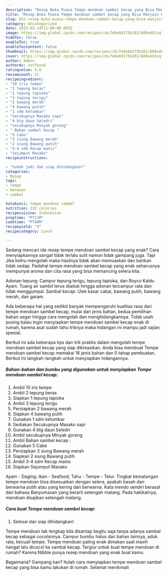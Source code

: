 ```yaml
---
description: "Resep Buka Puasa Tempe mendoan sambel kecap yang Bisa Manjain Lidah"
title: "Resep Buka Puasa Tempe mendoan sambel kecap yang Bisa Manjain Lidah"
slug: 652-resep-buka-puasa-tempe-mendoan-sambel-kecap-yang-bisa-manjain-lidah
category: Uncategorized
date: 2023-02-14T21:09:00.093Z
image: https://img-global.cpcdn.com/recipes/cbc7e0a8d175b281/680x482cq70/tempe-mendoan-sambel-kecap-foto-resep-utama.jpg
hideToc: false
enableToc: true
enableTocContent: false
thumbnail: https://img-global.cpcdn.com/recipes/cbc7e0a8d175b281/680x482cq70/tempe-mendoan-sambel-kecap-foto-resep-utama.jpg
cover: https://img-global.cpcdn.com/recipes/cbc7e0a8d175b281/680x482cq70/tempe-mendoan-sambel-kecap-foto-resep-utama.jpg
author: Admin
authorAv: notfound
ratingvalue: 4.8
reviewcount: 21
recipeingredient:
- "10 iris tempe"
- "2 tepung beras"
- "1 tepung tapioka"
- "3 tepung terigu"
- "2 bawang merah"
- "4 bawang putih"
- "1 sdm ketumbar"
- "Secukupnya Masako sapi"
- "4 btg daun Seledri"
- "secukupnya Minyak goreng"
- " Bahan sambel kecap "
- "5 Cabe"
- "3 siung Bawang merah"
- "2 siung Bawang putih"
- "3-4 sdm Kecap manis"
- "Sejumput Masako"
recipeinstructions:

- "Sudah jadi dan siap dihidangkan!"
categories:
- Resep
tags:
- tempe
- mendoan
- sambel

katakunci: tempe mendoan sambel 
nutrition: 232 calories
recipecuisine: Indonesian
preptime: "PT11M"
cooktime: "PT48M"
recipeyield: "3"
recipecategory: Lunch

---
```



Sedang mencari ide resep tempe mendoan sambel kecap yang enak? Cara menyiapkannya sangat tidak terlalu sulit namun tidak gampang juga. Tapi Jika keliru mengolah maka hasilnya tidak akan memuaskan dan bahkan tidak sedap. Padahal tempe mendoan sambel kecap yang enak seharusnya mempunyai aroma dan cita rasa yang bisa memancing selera kita.


Adonan tepung: Campur tepung terigu, tepung tapioka, dan Royco Kaldu Ayam. Tuang air sambil terus diaduk hingga adonan tercampur rata dan tidak menggumpal. Sambal kecap: Ulek kasar cabai, bawang putih, bawang merah, dan garam.

Ada beberapa hal yang sedikit banyak mempengaruhi kualitas rasa dari tempe mendoan sambel kecap, mulai dari jenis bahan, kedua pemilihan bahan segar hingga cara mengolah dan menghidangkannya. Tidak usah pusing kalau ingin menyiapkan tempe mendoan sambel kecap enak di rumah, karena asal sudah tahu triknya maka hidangan ini mampu jadi sajian spesial.


Berikut ini ada beberapa tips dan trik praktis dalam mengolah tempe mendoan sambel kecap yang siap dikreasikan. Anda bisa membuat Tempe mendoan sambel kecap memakai 16 jenis bahan dan 0 tahap pembuatan. Berikut ini langkah-langkah untuk menyiapkan hidangannya.

<!--inarticleads1-->

##### Bahan-bahan dan bumbu yang digunakan untuk menyiapkan Tempe mendoan sambel kecap:

1. Ambil 10 iris tempe
1. Ambil 2 tepung beras
1. Siapkan 1 tepung tapioka
1. Ambil 3 tepung terigu
1. Persiapkan 2 bawang merah
1. Siapkan 4 bawang putih
1. Gunakan 1 sdm ketumbar
1. Sediakan Secukupnya Masako sapi
1. Gunakan 4 btg daun Seledri
1. Ambil secukupnya Minyak goreng
1. Ambil  Bahan sambel kecap :
1. Gunakan 5 Cabe
1. Persiapkan 3 siung Bawang merah
1. Siapkan 2 siung Bawang putih
1. Ambil 3-4 sdm Kecap manis
1. Siapkan Sejumput Masako


Ayam - Daging; Ikan - Seafood; Tahu - Tempe - Telur. Tingkat kematangan tempe mendoan bisa disesuaikan dengan selera, apakah basah dan berwarna putih atau yang kering dan berwarna. Kata mendo sendiri berasal dari bahasa Banyumasan yang berarti setengah matang. Pada hakikatnya, mendoan disajikan setengah matang. 

<!--inarticleads2-->

##### Cara buat Tempe mendoan sambel kecap:


1. Selesai dan siap dihidangkan!

Tempe mendoan tak lengkap bila disantap begitu saja tanpa adanya sambal kecap sebagai cocolannya. Campur bumbu halus dan bahan lainnya, aduk rata, kecuali tempe. Tempe mendoan paling enak dimakan saat masih hangat lalu dicocol ke sambal kecap. Tergiur untuk buat tempe mendoan di rumah? Karena Nibble punya resep mendoan yang enak buat kamu. 

Bagaimana? Gampang kan? Itulah cara menyiapkan tempe mendoan sambel kecap yang bisa kamu lakukan di rumah. Selamat menikmati
